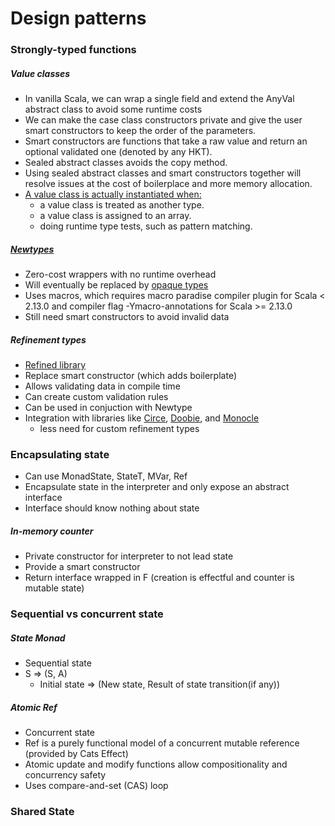 # Design patterns

### Strongly-typed functions

##### Value classes
- In vanilla Scala, we can wrap a single field and extend the AnyVal abstract class to avoid some runtime costs
- We can make the case class constructors private and give the user smart constructors to keep the order of the parameters.
- Smart constructors are functions that take a raw value and return an optional validated one (denoted by any HKT).
- Sealed abstract classes avoids the copy method.
- Using sealed abstract classes and smart constructors together will resolve issues at the cost of boilerplace and more memory allocation.
- [A value class is actually instantiated when:](https://docs.scala-lang.org/overviews/core/value-classes.html)
  - a value class is treated as another type.
  - a value class is assigned to an array.
  - doing runtime type tests, such as pattern matching.
  
##### [Newtypes](https://github.com/estatico/scala-newtype)
- Zero-cost wrappers with no runtime overhead
- Will eventually be replaced by [opaque types](https://docs.scala-lang.org/sips/opaque-types.html)
- Uses macros, which requires macro paradise compiler plugin for Scala < 2.13.0 and compiler flag -Ymacro-annotations for Scala >= 2.13.0
- Still need smart constructors to avoid invalid data

##### Refinement types
- [Refined library](https://github.com/fthomas/refined)
- Replace smart constructor (which adds boilerplate)
- Allows validating data in compile time
- Can create custom validation rules
- Can be used in conjuction with Newtype
- Integration with libraries like [Circe](https://github.com/circe/circe), [Doobie](https://github.com/tpolecat/doobie), and [Monocle](https://github.com/julien-truffaut/Monocle)
  - less need for custom refinement types
    
### Encapsulating state

- Can use MonadState, StateT, MVar, Ref
- Encapsulate state in the interpreter and only expose an abstract interface
- Interface should know nothing about state

##### In-memory counter
- Private constructor for interpreter to not lead state
- Provide a smart constructor
- Return interface wrapped in F (creation is effectful and counter is mutable state)

### Sequential vs concurrent state

##### State Monad
- Sequential state
- S => (S, A)
  - Initial state => (New state, Result of state transition(if any))

##### Atomic Ref
- Concurrent state
- Ref is a purely functional model of a concurrent mutable reference (provided by Cats Effect)
- Atomic update and modify functions allow compositionality and concurrency safety
- Uses compare-and-set (CAS) loop

### Shared State